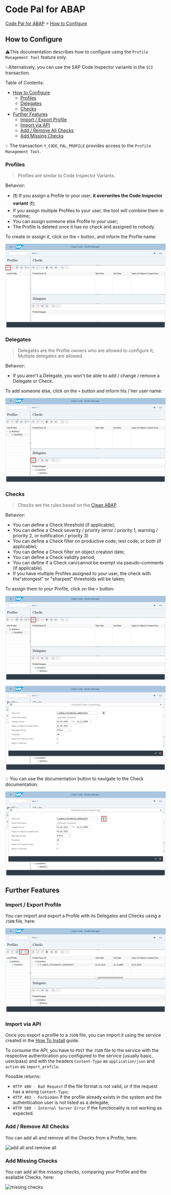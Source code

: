 # Code Pal for ABAP

[Code Pal for ABAP](../README.md) > [How to Configure](how-to-configure.md)

## How to Configure

⚠️This documentation describes how to configure using the `Profile Management Tool` feature only.

💡Alternatively, you can use the SAP Code Inspector variants in the `SCI` transaction.

Table of Contents:

- [How to Configure](#how-to-configure)
  - [Profiles](#1-profiles)
  - [Delegates](#2-delegates)
  - [Checks](#3-checks)
- [Further Features](#further-features)
  - [Import / Export Profile](#import--export-profile)
  - [Import via API](#import-via-api)
  - [Add / Remove All Checks](#add--remove-all-checks)
  - [Add Missing Checks](#add-missing-checks)

💡 The transaction `Y_CODE_PAL_PROFILE` provides access to the `Profile Management Tool`.

### Profiles

> Profiles are similar to Code Inspector Variants.

Behavior:

- (❗) If you assign a Profile to your user, **it overwrites the Code Inspector variant** (❗);
- If you assign multiple Profiles to your user, the tool will combine them in runtime;
- You can assign someone else Profile to your user;
- The Profile is deleted once it has no check and assigned to nobody.

To create or assign it, click on the `+` button, and inform the Profile name:

![create a profile](imgs/create-profile.png)

### Delegates

> Delegates are the Profile owners who are allowed to configure it;
> Multiple delegates are allowed.

Behavior:

- If you aren't a Delegate, you won't be able to add / change / remove a Delegate or Check.

To add someone else, click on the `+` button and inform his / her user name:

![assign delegate](imgs/assign-delegate.png)

### Checks

> Checks are the rules based on the [Clean ABAP](https://github.com/SAP/styleguides/blob/main/clean-abap/CleanABAP.md/blob/main/clean-abap/CleanABAP.md).

Behavior:

- You can define a Check threshold (if applicable);  
- You can define a Check severity / priority (error / priority 1, warning / priority 2, or notification / priority 3)
- You can define a Check filter on productive code, test code, or both (if applicable);
- You can define a Check filter on object creation date;
- You can define a Check validity period;
- You can define if a Check can/cannot be exempt via pseudo-comments (if applicable). 
- If you have multiple Profiles assigned to your user, the check with the"strongest" or "sharpest" thresholds will be taken;

To assign them to your Profile, click on the `+` button:

![assign check](imgs/assign-check.png)

![customize check](imgs/customize-check.png)

💡 You can use the documentation button to navigate to the Check documentation:

![check documentation](imgs/check-documentation.png)

## Further Features

### Import / Export Profile

You can import and export a Profile with its Delegates and Checks using a `JSON` file, here:

![import and export feature](imgs/import-export-feature.png)

### Import via API

Once you export a profile to a `JSON` file, you can import it using the service created in the [How To Install](how-to-install.md) guide.

To consume the API, you have to `POST` the `JSON` file to the service with the respective authentication you configured to the service (usually basic, user/pass) and with the headers `Content-Type` as `application/json` and `action` as `import_profile`.

Possible returns:

- `HTTP 400 - Bad Request` if the file format is not valid, or if the request has a wrong `Content-Type`;
- `HTTP 403 - Forbidden` if the profile already exists in the system and the authentication user is not listed as a delegate;
- `HTTP 500 - Internal Server Error` if the functionality is not working as expected.

### Add / Remove All Checks

You can add all and remove all the Checks from a Profile, here:

![add all and remove all](imgs/)

### Add Missing Checks

You can add all the missing checks, comparing your Profile and the available Checks, here:

![missing checks](imgs/)
